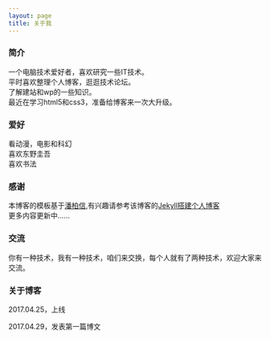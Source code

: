 ```yaml
---
layout: page
title: 关于我 
---
```

### 简介

一个电脑技术爱好者，喜欢研究一些IT技术。  
平时喜欢整理个人博客，逛逛技术论坛。  
了解建站和wp的一些知识。  
最近在学习html5和css3，准备给博客来一次大升级。 

### 爱好

看动漫，电影和科幻  
喜欢东野圭吾  
喜欢书法

### 感谢
 
本博客的模板基于[潘柏信](http://baixin.io/#blog),有兴趣请参考该博客的[Jekyll搭建个人博客](http://baixin.io/2016/10/jekyll_tutorials1/)  
更多内容更新中......

### 交流

你有一种技术，我有一种技术，咱们来交换，每个人就有了两种技术，欢迎大家来交流。

### 关于博客

2017.04.25，上线

2017.04.29，发表第一篇博文




